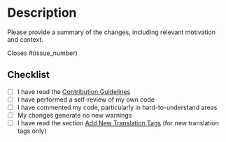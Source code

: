 # Description

Please provide a summary of the changes, including relevant motivation and context.

Closes #(issue_number)

## Checklist

- [ ] I have read the [Contribution Guidelines](https://github.com/Stirling-Tools/Stirling-PDF/blob/main/CONTRIBUTING.md)
- [ ] I have performed a self-review of my own code
- [ ] I have commented my code, particularly in hard-to-understand areas
- [ ] My changes generate no new warnings
- [ ] I have read the section [Add New Translation Tags](https://github.com/Stirling-Tools/Stirling-PDF/blob/main/HowToAddNewLanguage.md#add-new-translation-tags) (for new translation tags only)
